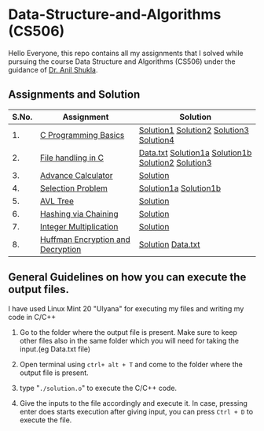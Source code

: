 # Data-Structure-and-Algorithms (CS506)

Hello Everyone, this repo contains all my assignments that I solved while pursuing the course Data Structure and Algorithms (CS506) under the guidance of [Dr. Anil Shukla](https://cse.iitrpr.ac.in/dr-anil-shukla).

## Assignments and Solution

| S.No.   | Assignment | Solution    |
| ------------- | ------------- | ------------- |
| 1.  | [C Programming Basics](Assignment-1/README.md)  | [Solution1](Assignment-1/solution1.o) [Solution2](Assignment-1/solution2.o) [Solution3](Assignment-1/solution3.o) [Solution4](Assignment-1/solution4.o)  |
| 2.  |[File handling in C](Assignment-2/README.md)  |[Data.txt](Assignment-2/data.txt) [Solution1a](Assignment-2/solution1a.o) [Solution1b](Assignment-2/solution1b.o) [Solution2](Assignment-2/solution2.o) [Solution3](Assignment-2/solution3.o)  |
| 3.  | [Advance Calculator](Assignment-3/README.md)  | [Solution](Assignment-3/solution.o)  |
| 4.  |[Selection Problem](Assignment-4/README.md)  | [Solution1a](Assignment-4/solution1a.o) [Solution1b](Assignment-4/solution1b.o)  |
| 5.  | [AVL Tree](Assignment-5/README.md)  | [Solution](Assignment-5/solution.o) |
| 6.  | [Hashing via Chaining](Assignment-6/README.md)  | [Solution](Assignment-6/solution.o)  |
| 7.  | [Integer Multiplication](Assignment-7/README.md)  | [Solution](Assignment-7/solution.o)   |
| 8.  | [Huffman Encryption and Decryption](Assignment-8/README.md) | [Solution](Assignment-8/solution.o) [Data.txt](Assignment-8/data.txt)  |

## General Guidelines on how you can execute the output files.

I have used Linux Mint 20 "Ulyana" for executing my files and writing my code in C/C++

1. Go to the folder where the output file is present. Make sure to keep other files also in the same folder which you will need for taking the input.(eg Data.txt file)

2. Open terminal using `ctrl+ alt + T` and come to the folder where the output file is present.

3. type "`./solution.o`" to execute the C/C++ code.

4. Give the inputs to the file accordingly and execute it. In case, pressing enter does starts execution after giving input, you can press `Ctrl + D` to execute the file. 

